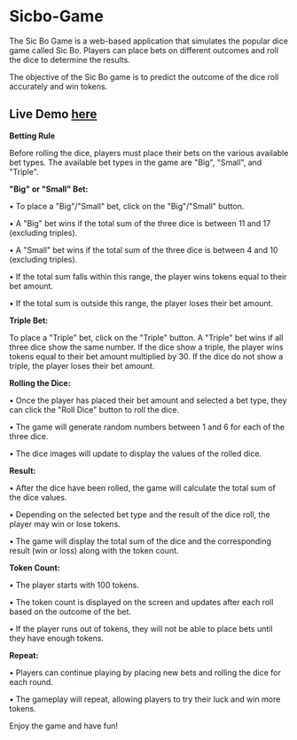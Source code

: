 # Sicbo-Game
The Sic Bo Game is a web-based application that simulates the popular dice game called Sic Bo. Players can place bets on different outcomes and roll the dice to determine the results. 

The objective of the Sic Bo game is to predict the outcome of the dice roll accurately and win tokens.

## Live Demo [here](https://zoetlam.github.io/Sicbo-Game/)

**Betting Rule**

Before rolling the dice, players must place their bets on the various available bet types.
The available bet types in the game are "Big", "Small", and "Triple".

**"Big" or "Small" Bet:**

• To place a "Big"/"Small" bet, click on the "Big"/"Small" button.

• A "Big" bet wins if the total sum of the three dice is between 11 and 17 (excluding triples).

• A "Small" bet wins if the total sum of the three dice is between 4 and 10 (excluding triples).

• If the total sum falls within this range, the player wins tokens equal to their bet amount.

• If the total sum is outside this range, the player loses their bet amount.

**Triple Bet:**

To place a "Triple" bet, click on the "Triple" button.
A "Triple" bet wins if all three dice show the same number.
If the dice show a triple, the player wins tokens equal to their bet amount multiplied by 30.
If the dice do not show a triple, the player loses their bet amount.

**Rolling the Dice:**

• Once the player has placed their bet amount and selected a bet type, they can click the "Roll Dice" button to roll the dice.

• The game will generate random numbers between 1 and 6 for each of the three dice.

• The dice images will update to display the values of the rolled dice.

**Result:**

• After the dice have been rolled, the game will calculate the total sum of the dice values.

• Depending on the selected bet type and the result of the dice roll, the player may win or lose tokens.

• The game will display the total sum of the dice and the corresponding result (win or loss) along with the token count.

**Token Count:**

• The player starts with 100 tokens.

• The token count is displayed on the screen and updates after each roll based on the outcome of the bet.

• If the player runs out of tokens, they will not be able to place bets until they have enough tokens.

**Repeat:**

• Players can continue playing by placing new bets and rolling the dice for each round.

• The gameplay will repeat, allowing players to try their luck and win more tokens.

Enjoy the game and have fun!


